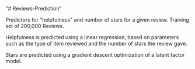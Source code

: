 "# Reviews-Prediction" 


Predictors for "helpfulness" and number of stars for a given review. Training set of 200,000 Reviews.

Helpfulness is predicted using a linear regression, based on parameters such as the type of item reviewed
and the number of stars the review gave.

Stars are predicted using a gradient descent optimization of a latent factor model.
